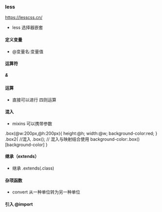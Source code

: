 ### less
https://lesscss.cn/

- less 选择器嵌套

#### 定义变量
- @变量名:变量值

#### 运算符 

##### &

#### 运算

- 直接可以进行 四则运算


#### 混入

- mixins 可以携带参数

.box(@w:200px,@h:200px){
    height:@h;
    width:@w;
    background-color:red;
}
.box2{
    //混入 
    .box();
    // 混入与映射结合使用
    background-color:.box()[background-color]
}


#### 继承（extends）
- 继承 .extends(.class)

#### 杂项函数
- convert 从一种单位转为另一种单位

#### 引入 @import